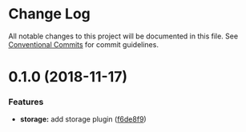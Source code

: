 # Change Log

All notable changes to this project will be documented in this file.
See [Conventional Commits](https://conventionalcommits.org) for commit guidelines.

# 0.1.0 (2018-11-17)


### Features

* **storage:** add storage plugin ([f6de8f9](https://github.com/mu-ui/mu-ui/commit/f6de8f9))
